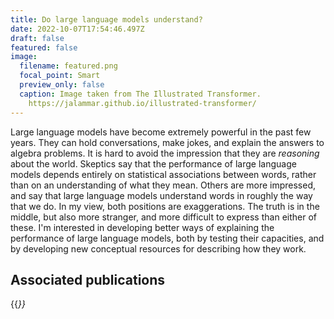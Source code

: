 ```yaml
---
title: Do large language models understand?
date: 2022-10-07T17:54:46.497Z
draft: false
featured: false
image:
  filename: featured.png
  focal_point: Smart
  preview_only: false
  caption: Image taken from The Illustrated Transformer.
    https://jalammar.github.io/illustrated-transformer/
---
```

Large language models have become extremely powerful in the past few years. They can hold conversations, make jokes, and explain the answers to algebra problems. It is hard to avoid the impression that they are *reasoning* about the world. Skeptics say that the performance of large language models depends entirely on statistical associations between words, rather than on an understanding of what they mean. Others are more impressed, and say that large language models understand words in roughly the way that we do. In my view, both positions are exaggerations. The truth is in the middle, but also more stranger, and more difficult to express than either of these. I'm interested in developing better ways of explaining the performance of large language models, both by testing their capacities, and by developing new conceptual resources for describing how they work.

## Associated publications 

{{<cite page="/publication/bigbench" view="3" >}}
